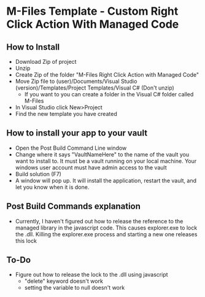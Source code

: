 # M-Files Template - Custom Right Click Action With Managed Code
## How to Install
- Download Zip of project
- Unzip
- Create Zip of the folder "M-Files Right Click Action with Managed Code"
- Move Zip file to (user)/Documents/Visual Studio (version)/Templates/Project Templates/Visual C# (Don't unzip)
  - If you want to you can create a folder in the Visual C# folder called M-Files
- In Visual Studio click New>Project
- Find the new template you have created
## How to install your app to your vault
- Open the Post Build Command Line window
- Change where it says "VaultNameHere" to the name of the vault you want to install to. It must be a vault running on your local machine. Your windows user account must have admin access to the vault
- Build solution (F7)
- A window will pop up. It will install the application, restart the vault, and let you know when it is done.
## Post Build Commands explanation
- Currently, I haven't figured out how to release the reference to the managed library in the javascript code. This causes explorer.exe to lock the .dll. Killing the explorer.exe process and starting a new one releases this lock
## To-Do
- Figure out how to release the lock to the .dll using javascript
  - "delete" keyword doesn't work
  - setting the variable to null doesn't work
